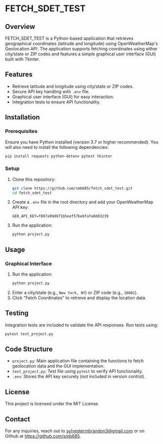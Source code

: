 # FETCH_SDET_TEST

## Overview
FETCH_SDET_TEST is a Python-based application that retrieves geographical coordinates (latitude and longitude) using OpenWeatherMap's Geolocation API. The application supports fetching coordinates using either city/state or ZIP codes and features a simple graphical user interface (GUI) built with Tkinter.

## Features
- Retrieve latitude and longitude using city/state or ZIP codes.
- Secure API key handling with `.env` file.
- Graphical user interface (GUI) for easy interaction.
- Integration tests to ensure API functionality.

## Installation
### Prerequisites
Ensure you have Python installed (version 3.7 or higher recommended). You will also need to install the following dependencies:

```bash
pip install requests python-dotenv pytest tkinter
```

### Setup
1. Clone this repository:
   ```bash
   git clone https://github.com/smb685/fetch_sdet_test.git
   cd fetch_sdet_test
   ```
2. Create a `.env` file in the root directory and add your OpenWeatherMap API key:
   ```
   GEO_API_KEY=f897a99d971b5eef57be6fafa0d83239
   ```
3. Run the application:
   ```bash
   python project.py
   ```

## Usage


### Graphical Interface
1. Run the application:
   ```bash
   python project.py
   ```
2. Enter a city/state (e.g., `New York, NY`) or ZIP code (e.g., `10001`).
3. Click "Fetch Coordinates" to retrieve and display the location data.

## Testing
Integration tests are included to validate the API responses.
Run tests using:

```bash
pytest test_project.py
```

## Code Structure
- `project.py`: Main application file containing the functions to fetch geolocation data and the GUI implementation.
- `test_project.py`: Test file using `pytest` to verify API functionality.
- `.env`: Stores the API key securely (not included in version control).


## License
This project is licensed under the MIT License.

## Contact
For any inquiries, reach out to sylvestermbrandon3@gmail.com or on Github at https://github.com/smb685.

